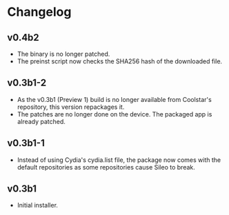 # Changelog

## v0.4b2

- The binary is no longer patched.
- The preinst script now checks the SHA256 hash of the downloaded file.

## v0.3b1-2

- As the v0.3b1 (Preview 1) build is no longer available from Coolstar's repository, this version repackages it.
- The patches are no longer done on the device. The packaged app is already patched.

## v0.3b1-1

- Instead of using Cydia's cydia.list file, the package now comes with the default repositories as some repositories cause Sileo to break.

## v0.3b1

- Initial installer.